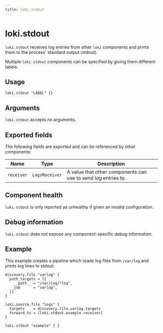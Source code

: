```yaml
---
title: loki.stdout
---
```


# loki.stdout

`loki.stdout` receives log entries from other `loki` components and prints them
to the process' standard output (stdout).

Multiple `loki.stdout` components can be specified by giving them
different labels.

## Usage

```river
loki.stdout "LABEL" {}
```

## Arguments

`loki.stdout` accepts no arguments.

## Exported fields

The following fields are exported and can be referenced by other components:

Name | Type | Description
---- | ---- | -----------
`receiver` | `LogsReceiver` | A value that other components can use to send log entries to.

## Component health

`loki.stdout` is only reported as unhealthy if given an invalid configuration.

## Debug information

`loki.stdout` does not expose any component-specific debug information.

## Example

This example creates a pipeline which reads log files from `/var/log` and
prints log lines to stdout:

```river
discovery.file "varlog" {
  path_targets = [{
    __path__ = "/var/log/*log",
    job      = "varlog",
  }]
}

loki.source.file "logs" {
  targets    = discovery.file.varlog.targets
  forward_to = [loki.stdout.example.receiver]
}

loki.stdout "example" { }
```
